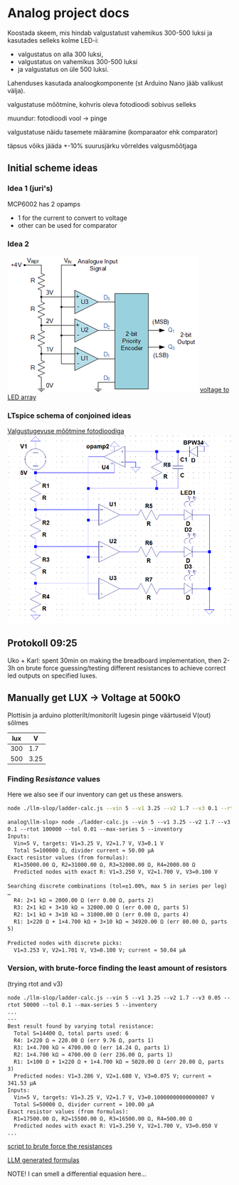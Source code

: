# Analog project docs

Koostada skeem, mis hindab valgustatust vahemikus 300-500 luksi ja kasutades selleks kolme LED-i:

- valgustatus on alla 300 luksi,
- valgustatus on vahemikus 300-500 luksi
- ja valgustatus on üle 500 luksi.

Lahenduses kasutada analoogkomponente (st Arduino Nano jääb valikust välja).

valgustatuse mõõtmine, kohvris oleva fotodioodi sobivus selleks

muundur: fotodioodi vool -> pinge

valgustatuse näidu tasemete määramine (komparaator ehk comparator)

täpsus võiks jääda +-10% suurusjärku võrreldes valgusmõõtjaga

## Initial scheme ideas

### Idea 1 (juri's)

MCP6002 has 2 opamps

- 1 for the current to convert to voltage
- other can be used for comparator

### Idea 2

![I was thinking of this, just without the encoder](./voltage-to-LED-array.png)
[voltage to LED array](https://www.electronics-tutorials.ws/combination/analogue-to-digital-converter.html)

### LTspice schema of conjoined ideas

[Valgustugevuse mõõtmine fotodioodiga](./analog-scheme.asc)
![Valgustugevuse mõõtmine fotodioodiga](./analog-scheme.png)

## Protokoll 09:25

Uko + Karl:
spent 30min on making the breadboard implementation, then 2-3h on brute force guessing/testing different resistances to achieve correct led outputs on specified luxes.

## Manually get LUX -> Voltage at 500kO

Plottisin ja arduino plotterilt/monitorilt lugesin pinge väärtuseid V(out) sõlmes

| lux | V    |
|-----|------|
| 300 | 1.7  |
| 500 | 3.25 |

### Finding R*esistance* values

Here we also see if our inventory can get us these answers.

```sh
node ./llm-slop/ladder-calc.js --vin 5 --v1 3.25 --v2 1.7 --v3 0.1 --rtot 100000 --tol 0.01 --max-series 5 --inventory
```

```terminal
analog\llm-slop> node ./ladder-calc.js --vin 5 --v1 3.25 --v2 1.7 --v3 0.1 --rtot 100000 --tol 0.01 --max-series 5 --inventory
Inputs:
  Vin=5 V, targets: V1=3.25 V, V2=1.7 V, V3=0.1 V
  Total S=100000 Ω, divider current ≈ 50.00 µA
Exact resistor values (from formulas):
  R1=35000.00 Ω, R2=31000.00 Ω, R3=32000.00 Ω, R4=2000.00 Ω
  Predicted nodes with exact R: V1=3.250 V, V2=1.700 V, V3=0.100 V

Searching discrete combinations (tol=±1.00%, max 5 in series per leg) …
  R4: 2×1 kΩ ≈ 2000.00 Ω (err 0.00 Ω, parts 2)
  R3: 2×1 kΩ + 3×10 kΩ ≈ 32000.00 Ω (err 0.00 Ω, parts 5)
  R2: 1×1 kΩ + 3×10 kΩ ≈ 31000.00 Ω (err 0.00 Ω, parts 4)
  R1: 1×220 Ω + 1×4.700 kΩ + 3×10 kΩ ≈ 34920.00 Ω (err 80.00 Ω, parts 5)

Predicted nodes with discrete picks:
  V1=3.253 V, V2=1.701 V, V3=0.100 V; current ≈ 50.04 µA
```

### Version, with brute-force finding the least amount of resistors

(trying rtot and v3)

```terminal
node ./llm-slop/ladder-calc.js --vin 5 --v1 3.25 --v2 1.7 --v3 0.05 --rtot 50000 --tol 0.1 --max-series 5 --inventory
...
---
Best result found by varying total resistance:
  Total S=14400 Ω, total parts used: 6
  R4: 1×220 Ω ≈ 220.00 Ω (err 9.76 Ω, parts 1)
  R3: 1×4.700 kΩ ≈ 4700.00 Ω (err 14.24 Ω, parts 1)
  R2: 1×4.700 kΩ ≈ 4700.00 Ω (err 236.00 Ω, parts 1)
  R1: 1×100 Ω + 1×220 Ω + 1×4.700 kΩ ≈ 5020.00 Ω (err 20.00 Ω, parts 3)
  Predicted nodes: V1=3.286 V, V2=1.680 V, V3=0.075 V; current ≈ 341.53 µA
Inputs:
  Vin=5 V, targets: V1=3.25 V, V2=1.7 V, V3=0.10000000000000007 V
  Total S=50000 Ω, divider current ≈ 100.00 µA
Exact resistor values (from formulas):
  R1=17500.00 Ω, R2=15500.00 Ω, R3=16500.00 Ω, R4=500.00 Ω
  Predicted nodes with exact R: V1=3.250 V, V2=1.700 V, V3=0.050 V
...
```

[script to brute force the resistances](./llm-slop/ladder-calc.js)

[LLM generated formulas](./llm-slop/gen-formulas.md)

NOTE! I can smell a differential equasion here...
